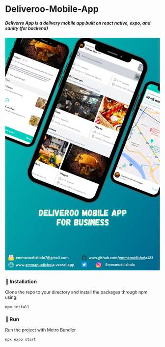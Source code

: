 # Deliveroo-Mobile-App
##### Deliverro App is a  delivery mobile app built on react native, expo, and sanity (for backend)

![Image](./mobile/designs/2.png)
  
### 📘 Installation
Clone the repo to your directory and install the packages through npm using:
```
npm install
```

### 🔬 Run
Run the project with Metro Bundler
```
npx expo start
```


